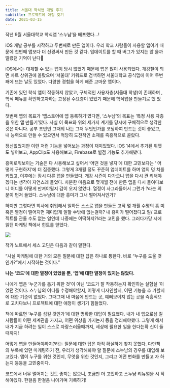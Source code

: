 ```yaml
---
title: 서울대 학식앱 개발 후기
subtitle: 프로젝트에 애정 갖기
date: 2021-03-15
---
```


작년 9월 서울대학교 학식앱 ‘스누냠’을 배포했다...!

iOS 개발 공부를 시작하고 두번째로 만든 앱이다. 우리 학교 사람들이 사용할 앱이기
때문에 첫번째 앱보다 더 신경써서 만든 것 같다. 업데이트를 할 때 버그가 있지는 않
을까 떨렸던 기억이 난다🥺

iOS에서는 대체할 수 있는 앱이 당시 없었기 때문에 앱은 많이 사용되었다. 개강철이
되면 차트 상위권에 올랐으며 ‘서울대’ 키워드로 검색하면 서울대학교 공식앱에 이어
두번째에 뜨는 날도 있었다. 다양한 경험을 하게 해준 고마운 앱이다.

기존에 있던 학식 앱이 작동하지 않았고, 구체적인 사용자층(서울대 학생)이 존재하며
, 학식 메뉴를 확인하고자하는 고정된 수요층이 있었기 때문에 학식앱을 만들기로 했
었다.

첫번째 앱의 목표가 ‘앱스토어에 앱 등록하기’였다면, ‘스누냠’의 목표는 ‘특정 사용
자층을 위한 앱 만들기’였다. 사실 이 목표와 위의 세가지 계기를 당시에 구체적으로
생각한 것은 아니다. 공부 초반인 그때의 나는 그저 무엇인가를 코딩하여 만드는 것이
좋았고, 내 능력으로 만들 수 있으면서 적당히 도전적인 소재를 즉흥적으로 골랐다.

정신없었지만 이런 저런 기능을 넣어보는 과정이 재미있었다. iOS 14에서 추가된 위젯
도 넣어보고, AppClip도 사용해보고, Firebase로 별점 기능도 추가해봤다.

흥미로워보이는 기술은 다 사용해보고 싶어서 ‘어떤 것을 넣지’에 대한 고민보다는 ‘
어떻게 구현하지’에 더 집중했다. 그렇게 3개월 정도 꾸준히 업데이트를 하며 앱의 덩
치를 키웠고, 이후에는 잠시 다른 앱을 만들었다. 개강 시즌이 다가오니 앱을 다시 관
리해야겠다는 생각이 자연스레 들었다. 차분한 마음으로 몇개월 전에 만든 앱을 다시
들여다보니 어디를 어떻게 만져야될지 감이 오지 않았다. 열정이 사그라들어서 그런가
?라는 의문이 먼저 들었다. 스누냠에 대한 흥미가 그새 떨어져서인가?

하지만 그렇다면 회사에 취업해서 일하든 스스로 앱을 만들든 고작 몇 개월 수명의 흥
미 혹은 열정이 떨어지면 재미없게 일할 수밖에 없는걸까? 내 흥미가 떨어졌다고 일/
프로젝트를 관둘 수도 없는 일인데 나중에는 어떡하지?!라는 고민을 했다. 그러다가당
시에 읽던 마케팅 책에서 힌트를 얻었다.

![](/images/thisIsMarketingBookCover.jpeg)

작가 노트에서 세스 고딘은 다음과 같이 말한다.

“사실 마케팅에 대한 거의 모든 질문에 대한 답은 하나로 통한다. 바로 “누구를 도울
것인가?”에서 시작하는 것이다.”

**나는 ‘코드’에 대한 열정이 있었을 뿐, ‘앱’에 대한 열정이 있지는 않았다.**

나에게 앱은 ‘누군가를 돕기 위한 것’이 아닌 ‘코드가 잘 작동하는지 확인하는 실험실
’이었던 것이다. 스누냠의 어디를 수정해야할지, 어떻게 디자인할지, 어떤 기능을 추
가할지에 대한 기준이 없었다. 그때그때 내 마음에 안드는 곳, 예뻐보이지 않는 곳을
즉흥적으로 고치다보니 프로젝트에 대한 애정이 생기기 힘들었다.

책에 따르면 ‘누구를 섬길 것인가’에 대한 명확한 대답이 필요했다. 내가 내 앱으로섬
길 사람들이 어떤 세계관을 가지고, 어떤 위상을 가지는지 등을 정리해야했다. 그렇게
해서 내가 지금 하려는 일이 스스로 자랑스러울때까지, 세상에 필요한 일을 한다는확
신이 들때까지!

어떻게 앱을 만들어야하지?라는 질문에 대한 답은 아직 확실하게 찾지 못했다. 다만책
의 부록에 있던 마케팅하기 전, 우리가 생각해봐야 할 질문에 스누냠의 경우를 대입해
보고있다. 앱이 누구를 위한 것인지, 무엇을 위한 것인지, 그리고 어떤 변화를 만들고
자 하는지 등등을 고민중이다.

코드에서 너무 멀어지는 것도 좋지는 않으니, 조금만 더 고민하고 스누냠 리뉴얼을 시
작해야겠다. 한걸음 한걸음 나아가며 기록하기!
